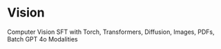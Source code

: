 # Vision
Computer Vision SFT with Torch, Transformers, Diffusion, Images, PDFs, Batch GPT 4o Modalities
